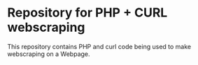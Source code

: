 # Repository for PHP + CURL webscraping

This repository contains PHP and curl code being used to make webscraping on a Webpage. 